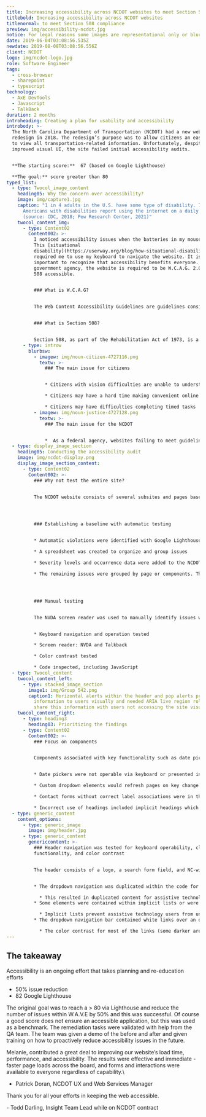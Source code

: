 ```yaml
---
title: Increasing accessibility across NCDOT websites to meet Section 508 compliance
titlebold: Increasing accessibility across NCDOT websites
titlenormal: to meet Section 508 compliance
preview: img/accessibility-ncdot.jpg
notice: For legal reasons some images are representational only or blurred
date: 2019-06-04T03:08:56.535Z
newdate: 2019-08-08T03:08:56.556Z
client: NCDOT
logo: img/ncdot-logo.jpg
role: Software Engineer
tags:
  - cross-browser
  - sharepoint
  - typescript
technology:
  - AxE DevTools
  - Javascript
  - TalkBack
duration: 2 months
introheading: Creating a plan for usability and accessibility
introbody: >-
  The North Carolina Department of Transportation (NCDOT) had a new website
  redesign in 2018. The redesign’s purpose was to allow citizens an easier way
  to view all transportation-related information. Unfortunately, despite an
  improved visual UI, the site failed initial accessibility audits.


  **The starting score:**  67 (based on Google Lighthouse)

  **The goal:** score greater than 80
typed_list:
  - type: Twocol_image_content
    heading05: Why the concern over accessibility?
    image: img/capture1.jpg
    caption: "1 in 4 adults in the U.S. have some type of disability. 75% of
      Americans with disabilities report using the internet on a daily basis.
      (source: CDC, 2018; Pew Research Center, 2021)"
    twocol_content_img:
      - type: Content02
        Content002: >-
          I noticed accessibility issues when the batteries in my mouse died.
          This [situational
          disability](https://userway.org/blog/how-situational-disabilities-impact-us-all)
          required me to use my keyboard to navigate the website. It is
          important to recognize that accessibility benefits everyone. As a
          government agency, the website is required to be W.C.A.G. 2.0/Section
          508 accessible.


          ### What is W.C.A.G?


          The Web Content Accessibility Guidelines are guidelines considered to be the benchmark for accessibility compliance.


          ### What is Section 508?


          Section 508, as part of the Rehabilitation Act of 1973, is a law that requires government agencies to provide access to web and non-web electronic content to people with disabilities. 
      - type: introw
        blurbsw:
          - imagew: img/noun-citizen-4727116.png
            textw: >-
              ### The main issue for citizens


              * Citizens with vision difficulties are unable to understand important safety and legal announcements

              * Citizens may have a hard time making convenient online transactions

              * Citizens may have difficulties completing timed tasks
          - imagew: img/noun-justice-4727128.png
            textw: >-
              ### The main issue for the NCDOT


              *  As a federal agency, websites failing to meet guidelines can lead to lawsuits and loss of citizen trust
  - type: display_image_section
    heading05: Conducting the accessibility audit
    image: img/ncdot-display.png
    display_image_section_content:
      - type: Content02
        Content002: >-
          ### Why not test the entire site?


          The NCDOT website consists of several subsites and pages based on templates and reusable components. Sites like this are constantly adding new content but rarely change the underlying CMS structure. By identifying a representative set of pages the audit process takes less time and is more effective.




          ### Establishing a baseline with automatic testing


          * Automatic violations were identified with Google Lighthouse, Axe DevTools chrome extension, and the W.A.V.E. (web accessibility evaluation tool) extension

          * A spreadsheet was created to organize and group issues

          * Severity levels and occurrence data were added to the NCDOT ticketing system

          * The remaining issues were grouped by page or components. They were assigned an individual severity and discussed with the web department lead




          ### Manual testing


          The NVDA screen reader was used to manually identify issues with the information hierarchy and custom elements. Web extensions were utilized for hard-to-identify issues.


          * Keyboard navigation and operation tested

          * Screen reader: NVDA and Talkback

          * Color contrast tested

          * Code inspected, including JavaScript
  - type: Twocol_content
    twocol_content_left:
      - type: stacked_image_section
        image1: img/Group 542.png
        caption1: Horizontal alerts within the header and pop alerts provided imporant
          information to users visually and needed ARIA live region roles to
          share this information with users not accessing the site visually.
    twocol_content_right:
      - type: heading3
        heading03: Prioritizing the findings
      - type: Content02
        Content002: >-
          ### Focus on components


          Components associated with key functionality such as date pickers and dynamically populated dropdowns received prioritization. This also included custom controls which have a native alternative that is often replaced in favor of less accessible, but visually branded elements.


          * Date pickers were not operable via keyboard or presented instances of keyboard traps

          * Custom dropdown elements would refresh pages on key change when cycling through options

          * Contact forms without correct label associations were in the footer of every page

          * Incorrect use of headings included implicit headings which contained no meaning in HTML syntax and skips in heading elements which disrupt a screen reader's ability to parse content
  - type: generic_content
    content_options:
      - type: generic_image
        image: img/header.jpg
      - type: generic_content
        genericcontent: >-
          ### Header navigation was tested for keyboard operability, clarity of
          functionality, and color contrast


          The header consists of a logo, a search form field, and NC-wide helpful links. The main navigation includes dropdown elements of multiple columns of links, each with its header.


          * The dropdown navigation was duplicated within the code for multiple screen sizes rather than using CSS to adjust the layout.

            * This resulted in duplicated content for assistive technology users. Link purpose was lost and users could become confused. Additionally, the additional content acted as further navigation barriers for keyboard users.
          * Some elements were contained within implicit lists or were non-standard rather than native controls.

            * Implicit lists prevent assistive technology users from understanding information relationships. Custom elements, if improperly coded, do not allow screen reader users to activate them.
          * The dropdown navigation bar contained white links over an orange background-image

            * The color contrast for most of the links (some darker areas passed contrast) did not pass the WCAG recommendation of 4.5:1. Low-vision users would have difficulty reading the content.
---
```

## The takeaway

Accessibility is an ongoing effort that takes planning and re-education efforts

* 50% issue reduction
* 82 Google Lighthouse



The original goal was to reach a > 80 via Lighthouse and reduce the number of issues within W.A.V.E by 50% and this was successful. Of course a good score does not ensure an accessible application, but this was used as a benchmark. The remediation tasks were validated with help from the QA team. The team was given a demo of the before and after and given training on how to proactively reduce accessibility issues in the future.



Melanie, contributed a great deal to improving our website’s load time, performance, and accessibility. The results were effective and immediate - faster page loads across the board, and forms and interactions were available to everyone regardless of capability.\
- Patrick Doran, NCDOT UX and Web Services Manager



Thank you for all your efforts in keeping the web accessible.

\- Todd Darling, Insight Team Lead while on NCDOT contract